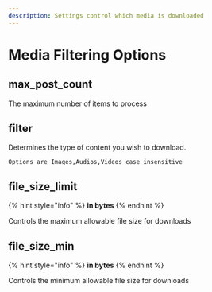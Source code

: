 ```yaml
---
description: Settings control which media is downloaded
---
```


# Media Filtering Options

## max\_post\_count

The maximum  number of items to process

## filter

Determines the type of content you wish to download.

```
Options are Images,Audios,Videos case insensitive
```

## file\_size\_limit

{% hint style="info" %}
**in bytes**
{% endhint %}

Controls the maximum allowable file size for downloads

## file\_size\_min

{% hint style="info" %}
**in bytes**
{% endhint %}

Controls the minimum allowable file size for downloads


